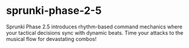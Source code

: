 # sprunki-phase-2-5
Sprunki Phase 2.5 introduces rhythm-based command mechanics where your tactical decisions sync with dynamic beats. Time your attacks to the musical flow for devastating combos!
